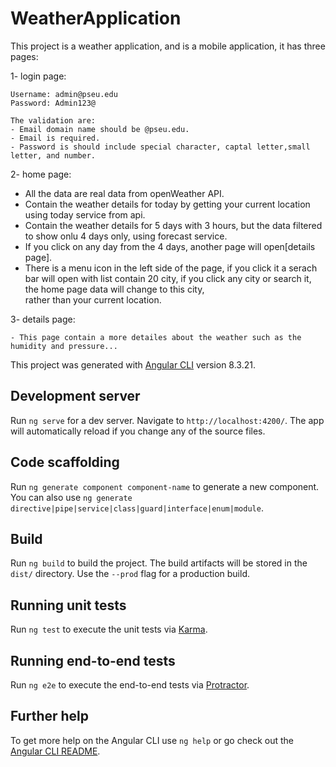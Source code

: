 # WeatherApplication
This project is a weather application, and is a mobile application, it has three pages:


1- login page:

    Username: admin@pseu.edu
    Password: Admin123@
    
    The validation are:
    - Email domain name should be @pseu.edu.
    - Email is required.
    - Password is should include special character, captal letter,small letter, and number.

2- home page:

   - All the data are real data from openWeather API.
   - Contain the weather details for today by getting your current location using today service from api.
   - Contain the weather details for 5 days with 3 hours, but the data filtered to show onlu 4 days only,   using forecast            service.
   - If you click on any day from the 4 days, another page will open[details page].
   - There is a menu icon in the left side of the page, if you click it a serach bar will open with list    contain 20 city,          if you click any city or search it, the home page data will change to this city,    
       rather than your current location.

3- details page:

    - This page contain a more detailes about the weather such as the humidity and pressure...


This project was generated with [Angular CLI](https://github.com/angular/angular-cli) version 8.3.21.

## Development server

Run `ng serve` for a dev server. Navigate to `http://localhost:4200/`. The app will automatically reload if you change any of the source files.

## Code scaffolding

Run `ng generate component component-name` to generate a new component. You can also use `ng generate directive|pipe|service|class|guard|interface|enum|module`.

## Build

Run `ng build` to build the project. The build artifacts will be stored in the `dist/` directory. Use the `--prod` flag for a production build.

## Running unit tests

Run `ng test` to execute the unit tests via [Karma](https://karma-runner.github.io).

## Running end-to-end tests

Run `ng e2e` to execute the end-to-end tests via [Protractor](http://www.protractortest.org/).

## Further help

To get more help on the Angular CLI use `ng help` or go check out the [Angular CLI README](https://github.com/angular/angular-cli/blob/master/README.md).
